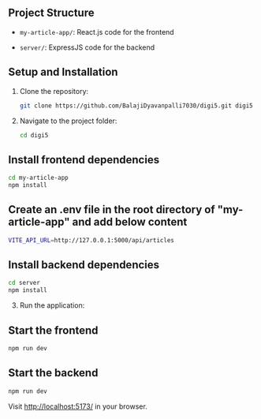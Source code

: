 
## Project Structure

- `my-article-app/`: React.js code for the frontend
 
- `server/`: ExpressJS code for the backend


## Setup and Installation

1. Clone the repository:
   
   ```bash
   git clone https://github.com/BalajiDyavanpalli7030/digi5.git digi5

2. Navigate to the project folder:
   ```bash
   cd digi5

## Install frontend dependencies
   ```bash
   cd my-article-app
   npm install
   ```
## Create an .env file in the root directory of "my-article-app" and add below content
   ```bash
   VITE_API_URL=http://127.0.0.1:5000/api/articles
   ```
## Install backend dependencies
   ```bash
   cd server
   npm install
   ```
3. Run the application:

## Start the frontend
   ```bash
   npm run dev
   ```
## Start the backend

   ```bash
   npm run dev
   ```
Visit [http://localhost:5173/](http://localhost:5173/) in your browser.
